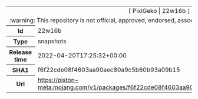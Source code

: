 <html><table>
<tr><td colspan="2" align="center"><img width="0" height="0"><br/>⌈ PixiGeko | 22w16b ⌋<br/><img width="0" height="0"></td></tr>
<tr><td colspan="2" align="center"><img width="0" height="0"><br/>
:warning: This repository is not official, approved, endorsed, associated or connected with Mojang :warning:
<br/><img width="0" height="0"></td></tr>
<tr><th>Id</th><td>22w16b</td></tr>
<tr><th>Type</th><td>snapshots</td></tr>
<tr><th>Release time</th><td>2022-04-20T17:25:32+00:00</td></tr>
<tr><th>SHA1</th><td>f6f22cde08f4603aa90aec80a9c5b60b93a09b15</td></tr>
<tr><th>Url</th><td><a href="https://piston-meta.mojang.com/v1/packages/f6f22cde08f4603aa90aec80a9c5b60b93a09b15/22w16b.json">https://piston-meta.mojang.com/v1/packages/f6f22cde08f4603aa90aec80a9c5b60b93a09b15/22w16b.json</a></td></tr>